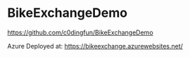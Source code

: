 # BikeExchangeDemo


https://github.com/c0dingfun/BikeExchangeDemo


Azure Deployed at: https://bikeexchange.azurewebsites.net/
